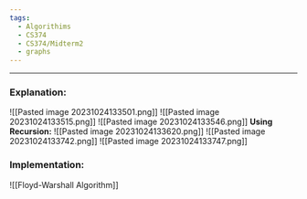 ```yaml
---
tags:
  - Algorithims
  - CS374
  - CS374/Midterm2
  - graphs
---
```

---
### Explanation:
![[Pasted image 20231024133501.png]]
![[Pasted image 20231024133515.png]]
![[Pasted image 20231024133546.png]]
**Using Recursion:**
![[Pasted image 20231024133620.png]]
![[Pasted image 20231024133742.png]]
![[Pasted image 20231024133747.png]]

### Implementation:
![[Floyd-Warshall Algorithm]]